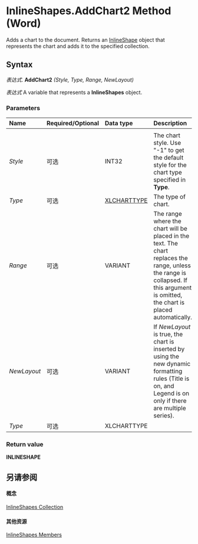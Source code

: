 
# InlineShapes.AddChart2 Method (Word)

Adds a chart to the document. Returns an [InlineShape](a8fd110a-4aa7-c4b9-1559-32022787d955.md) object that represents the chart and adds it to the specified collection.


## Syntax

 _表达式_. **AddChart2** _(Style,_ _Type,_ _Range,_ _NewLayout)_

 _表达式_ A variable that represents a **InlineShapes** object.


### Parameters



|**Name**|**Required/Optional**|**Data type**|**Description**|
|:-----|:-----|:-----|:-----|
|||||
| _Style_|可选|INT32|The chart style. Use "-1" to get the default style for the chart type specified in  **Type**.|
| _Type_|可选|[XLCHARTTYPE](http://msdn.microsoft.com/library/bba4ee89-ee91-f55a-d2e0-59a73e5bfabe%28Office.15%29.aspx)|The type of chart.|
| _Range_|可选|VARIANT|The range where the chart will be placed in the text. The chart replaces the range, unless the range is collapsed. If this argument is omitted, the chart is placed automatically.|
| _NewLayout_|可选|VARIANT|If  _NewLayout_ is true, the chart is inserted by using the new dynamic formatting rules (Title is on, and Legend is on only if there are multiple series).|
| _Type_|可选|XLCHARTTYPE||

### Return value

 **INLINESHAPE**


## 另请参阅


#### 概念


[InlineShapes Collection](88c632b2-80de-c96a-8879-a98461b38bd0.md)
#### 其他资源


[InlineShapes Members](http://msdn.microsoft.com/library/b579615b-f917-3d70-19da-1604e776fd0a%28Office.15%29.aspx)